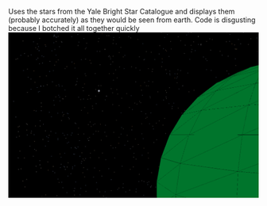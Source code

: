 Uses the stars from the Yale Bright Star Catalogue and displays them (probably accurately) as they would be seen from earth.
Code is disgusting because I botched it all together quickly 
![img.png](img.png)